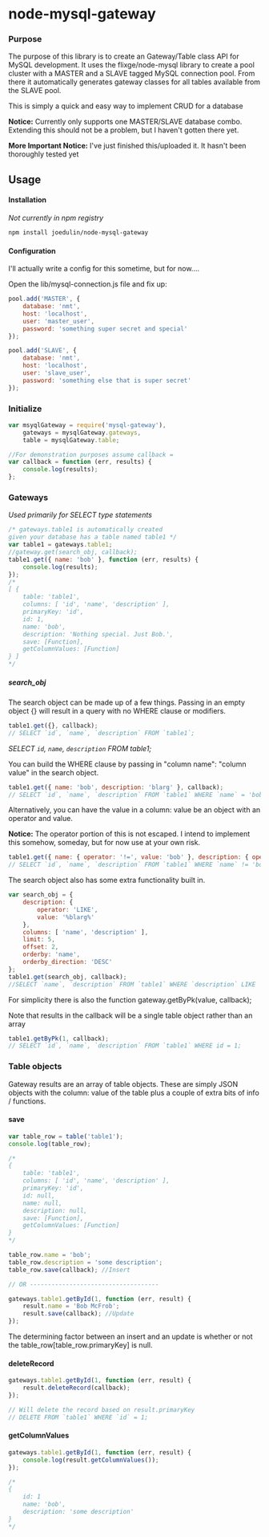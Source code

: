 node-mysql-gateway
=============
### Purpose
The purpose of this library is to create an Gateway/Table class API for MySQL development. It uses the flixge/node-mysql library to create a pool cluster with a MASTER and a SLAVE tagged MySQL connection pool. From there it automatically generates gateway classes for all tables available from the SLAVE pool.

This is simply a quick and easy way to implement CRUD for a database

**Notice:** Currently only supports one MASTER/SLAVE database combo. Extending this should not be a problem, but I haven't gotten there yet.

**More Important Notice:** I've just finished this/uploaded it. It hasn't been thoroughly tested yet

## Usage
#### Installation
*Not currently in npm registry*
``` bash
npm install joedulin/node-mysql-gateway
```

#### Configuration
I'll actually write a config for this sometime, but for now....

Open the lib/mysql-connection.js file and fix up:
``` javascript
pool.add('MASTER', {
    database: 'nmt',
    host: 'localhost',
    user: 'master_user',
    password: 'something super secret and special'
});

pool.add('SLAVE', {
    database: 'nmt',
    host: 'localhost',
    user: 'slave_user',
    password: 'something else that is super secret'
});
```

### Initialize
``` javascript
var msyqlGateway = require('mysql-gateway'),
    gateways = mysqlGateway.gateways,
    table = mysqlGateway.table;

//For demonstration purposes assume callback =
var callback = function (err, results) {
	console.log(results);
};
```

### Gateways
*Used primarily for SELECT type statements*
``` javascript
/* gateways.table1 is automatically created
given your database has a table named table1 */
var table1 = gateways.table1;
//gateway.get(search_obj, callback);
table1.get({ name: 'bob' }, function (err, results) {
    console.log(results);
});
/*
[ {
	table: 'table1',
	columns: [ 'id', 'name', 'description' ],
	primaryKey: 'id',
    id: 1,
	name: 'bob',
	description: 'Nothing special. Just Bob.',
	save: [Function],
	getColumnValues: [Function]
} ]
*/

```

##### search_obj
The search object can be made up of a few things. Passing in an empty object {} will result in a query with no WHERE clause or modifiers.

``` javascript
table1.get({}, callback);
// SELECT `id`, `name`, `description` FROM `table1`;
```

_SELECT `id`, `name`, `description` FROM table1;_

You can build the WHERE clause by passing in "column name": "column value" in the search object.

``` javascript
table1.get({ name: 'bob', description: 'blarg' }, callback);
// SELECT `id`, `name`, `description` FROM `table1` WHERE `name` = 'bob' AND `description` = 'blarg';
```

Alternatively, you can have the value in a column: value be an object with an operator and value.

**Notice:** The operator portion of this is not escaped. I intend to implement this somehow, someday, but for now use at your own risk.

``` javascript
table1.get({ name: { operator: '!=', value: 'bob' }, description: { operator: 'LIKE', value: '%blarg%' }});
// SELECT `id`, `name`, `description` FROM `table1` WHERE `name` != 'bob' AND `description` LIKE '%blarg%';
```

The search object also has some extra functionality built in.

``` javascript
var search_obj = {
	description: {
		operator: 'LIKE',
		value: '%blarg%'
	},
    columns: [ 'name', 'description' ],
	limit: 5,
	offset: 2,
	orderby: 'name',
	orderby_direction: 'DESC'
};
table1.get(search_obj, callback);
//SELECT `name`, `description` FROM `table1` WHERE `description` LIKE '%blarg%' ORDER BY `name` DESC LIMIT 5 OFFSET 2;
```

For simplicity there is also the function gateway.getByPk(value, callback);

Note that results in the callback will be a single table object rather than an array

``` javascript
table1.getByPk(1, callback);
// SELECT `id`, `name`, `description` FROM `table1` WHERE id = 1;
```

### Table objects

Gateway results are an array of table objects. These are simply JSON objects with the column: value of the table plus a couple of extra bits of info / functions.

#### save

``` javascript
var table_row = table('table1');
console.log(table_row);

/*
{
	table: 'table1',
	columns: [ 'id', 'name', 'description' ],
	primaryKey: 'id',
	id: null,
	name: null,
	description: null,
	save: [Function],
	getColumnValues: [Function]
}
*/

table_row.name = 'bob';
table_row.description = 'some description';
table_row.save(callback); //Insert

// OR ------------------------------------

gateways.table1.getById(1, function (err, result) {
	result.name = 'Bob McFrob';
	result.save(callback); //Update
});
```

The determining factor between an insert and an update is whether or not the table_row[table_row.primaryKey] is null.

#### deleteRecord

``` javascript
gateways.table1.getById(1, function (err, result) {
	result.deleteRecord(callback);
});

// Will delete the record based on result.primaryKey
// DELETE FROM `table1` WHERE `id` = 1;
```

#### getColumnValues

``` javascript
gateways.table1.getById(1, function (err, result) {
	console.log(result.getColumnValues());
});

/*
{
	id: 1
	name: 'bob',
	description: 'some description'
}
*/
```

